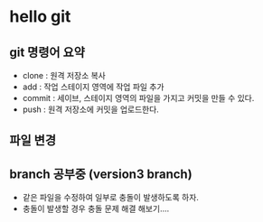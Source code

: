 # hello git

## git 명령어 요약
- clone : 원격 저장소 복사
- add : 작업 스테이지 영역에 작업 파일 추가
- commit : 세이브, 스테이지 영역의 파일을 가지고 커밋을 만들 수 있다.
- push : 원격 저장소에 커밋을 업로드한다.


## 파일 변경

## branch 공부중 (version3 branch)
- 같은 파일을 수정하여 일부로 충돌이 발생하도록 하자.
- 충돌이 발생할 경우 충돌 문제 해결 해보기....
